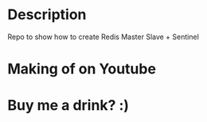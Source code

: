 # Description 
Repo to show how to create Redis Master Slave + Sentinel

# Making of on Youtube


# Buy me a drink? :)

